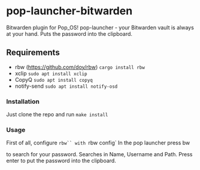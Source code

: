 # pop-launcher-bitwarden

Bitwarden plugin for Pop_OS! pop-launcher - your Bitwarden vault is always at your hand.
Puts the password into the clipboard.

## Requirements

- rbw (https://github.com/doy/rbw) `cargo install rbw`
- xclip `sudo apt install xclip`
- CopyQ `sudo apt install copyq`
- notify-send `sudo apt install notify-osd`

### Installation

Just clone the repo and run `make install`

### Usage
First of all, configure `rbw`` with `rbw config`
In the pop launcher press bw <search query> to search for your password.
Searches in Name, Username and Path.
Press enter to put the password into the clipboard.
